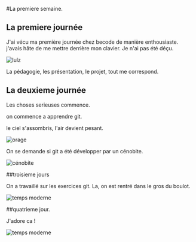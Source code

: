 #La premiere semaine.
## La premiere journée

J'ai vécu ma première journée chez becode de manière enthousiaste. j'avais hâte de me mettre derrière mon clavier.
Je n'ai pas été déçu.

![lulz](https://student-prod.s3.amazonaws.com/ckeditor_assets/pictures/2119/content_giphy-downsized_3.gif)

La pédagogie, les présentation, le projet, tout me correspond.

## La deuxieme journée

Les choses serieuses commence.

on commence a apprendre git.

le ciel s'assombris, l'air devient pesant.

![orage](https://www.meteobell.com/Dossiers/1206_17/120618_02h02_foudre_arcus2.jpg)

On se demande si git a été développer par un cénobite.

![cénobite](https://tse3.mm.bing.net/th?id=OIP.rEt4gTFmLCKVBo9fs8EnFAHaEK&pid=15.1&P=0&w=300&h=300)

##troisieme jours

On a travaillé sur les exercices git.
La, on est rentré dans le gros du boulot.

![temps moderne](http://gph.is/1gAja7w)

##quatrieme jour.

J'adore ca !


![temps moderne](https://tenor.com/view/jadore-adorer-gif-10926310)
